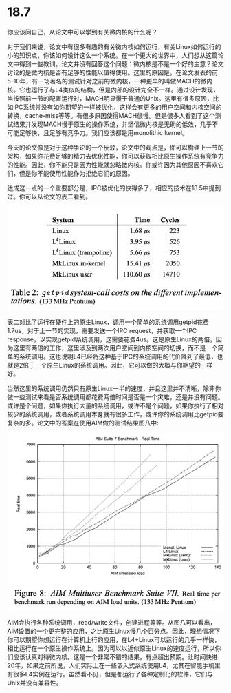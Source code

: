 # 18.7

你应该问自己，从论文中可以学到有关微内核的什么呢？

对于我们来说，论文中有很多有趣的有关微内核如何运行，有关Linux如何运行的小的知识点，你该如何设计这么一个系统。在一个更大的世界中，人们想从这篇论文中得到一些教训。论文并没有回答这个问题：微内核是不是一个好的主意？论文讨论的是微内核是否有足够的性能以值得使用。这里的原因是，在论文发表的前5-10年，有一场著名的测试针对之前的微内核，一种更早的叫做MACH的微内核。它也运行了与L4类似的结构，但是内部的设计完全不一样。通过设计发现，当按照前一节的配置运行时，MACH明显慢于普通的Unix。这里有很多原因，比如IPC系统并没有如你期望的一样被优化，这样会有更多的用户空间和内核空间的转换，cache-miss等等。有很多原因使得MACH很慢。但是很多人看到了这个测试结果并发现MACH慢于原生的操作系统，并坚信微内核是无助的低效，几乎不可能足够快，且足够有竞争力。我们应该都是用monolithic kernel。

今天的论文像是对于这种争论的一个反驳，论文中的观点是，你可以构建上一节的架构，如果你花费足够的精力去优化性能，你可以获取相比原生操作系统有竞争力的性能。因此，你不能只是因为性能就忽略微内核。你或许因为其他原因不喜欢它们，但是你不能使用性能作为拒绝它们的原因。

达成这一点的一个重要部分是，IPC被优化的快得多了，相应的技术在18.5中提到过。你可以从论文的表二看到。

![](../.gitbook/assets/image%20%28402%29.png)

表二对比了运行在硬件上的原生Linux，调用一个简单的系统调用getpid花费1.7us，对于上一节的实现，需要发送一个IPC request，并获取一个IPC response，以实现getpid系统调用，这需要花费4us。这是原生Linux的两倍，因为这里有两倍的工作，这里涉及到两次用户空间到内核空间的切换，而不是一个简单的系统调用。这也说明L4已经将这种基于IPC的系统调用的代价降到了最低，也就是2倍于一个原生Linux的系统调用。因此，它可以做的大概与你期望的一样好。

当然这里的系统调用仍然只有原生Linux一半的速度，并且这里并不清晰，除非你做一些测试来看是否系统调用都花费两倍时间是否是一个灾难，还是并没有问题。或许是个问题，如果你执行大量的系统调用，或许不是个问题，如果你执行了相对较少的系统调用，或者系统调用本身就有很多工作，或许你的系统调用比getpid要复杂的多。论文中的答案在使用AIM做的测试结果图八中:

![](../.gitbook/assets/image%20%28780%29.png)

AIM会执行各种系统调用，read/write文件，创建进程等等。从图八可以看出，AIM设置的一个更完整的应用，之比原生Linux慢几个百分点。因此，理想情况下你可以期望你想运行在计算机上行的应用，在L4+Linux可以运行的几乎一样快，相比运行在一个原生操作系统上。因为可以以近似原生Linux的速度运行，所以你们应该认真对待微内核。这是一个非常不错的结果，有点超出预期。让时间快进20年，如果之前所说，人们实际上在一些嵌入式系统使用L4，尤其在智能手机里有很多L4实例在运行。虽然看不见，但是都运行了各种定制化的软件，它们与Unix并没有兼容性。



